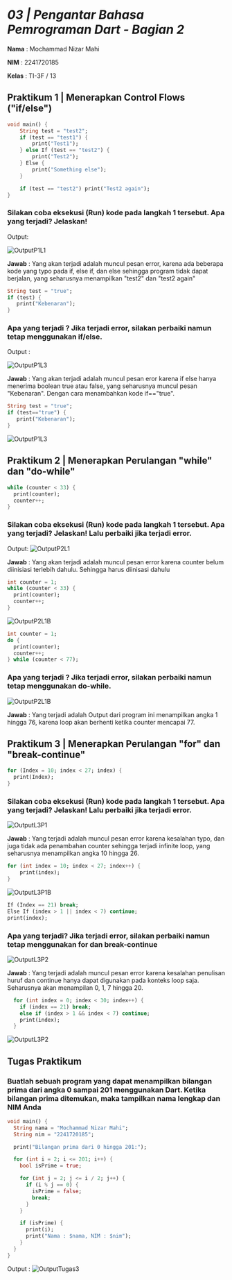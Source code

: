 
# *03 | Pengantar Bahasa Pemrograman Dart - Bagian 2*

**Nama** : Mochammad Nizar Mahi

**NIM** : 2241720185

**Kelas** : TI-3F / 13


## Praktikum 1 | Menerapkan Control Flows ("if/else")

```dart
void main() {
    String test = "test2";
    if (test == "test1") {
        print("Test1");
    } else If (test == "test2") {
        print("Test2");
    } Else {
        print("Something else");
    }

    if (test == "test2") print("Test2 again");
}
```
### Silakan coba eksekusi (Run) kode pada langkah 1 tersebut. Apa yang terjadi? Jelaskan!

Output:

![OutputP1L1](assets/ScreenshotP1L1.png)

**Jawab** : Yang akan terjadi adalah muncul pesan error, karena ada beberapa kode yang typo pada if, else if, dan else sehingga program tidak dapat berjalan, yang seharusnya menampilkan "test2" dan "test2 again"

```dart
String test = "true";
if (test) {
   print("Kebenaran");
}
```

### Apa yang terjadi ? Jika terjadi error, silakan perbaiki namun tetap menggunakan if/else.

Output :

![OutputP1L3](assets/ScreenshotP1L3.png) 

**Jawab** : Yang akan terjadi adalah muncul pesan eror karena if else hanya menerima boolean true atau false, yang seharusnya muncul pesan "Kebenaran". Dengan cara menambahkan kode if=="true".

```dart
String test = "true";
if (test=="true") {
   print("Kebenaran");
}
```

![OutputP1L3](assets/ScreenshotP1L3B.png) 

## Praktikum 2 | Menerapkan Perulangan "while" dan "do-while"

```dart
while (counter < 33) {
  print(counter);
  counter++;
}
```

### Silakan coba eksekusi (Run) kode pada langkah 1 tersebut. Apa yang terjadi? Jelaskan! Lalu perbaiki jika terjadi error.

Output:
![OutputP2L1](assets/ScreenshotP2L1.png)

**Jawab** : Yang akan terjadi adalah muncul pesan error karena counter belum diinisiasi terlebih dahulu. Sehingga harus diinisasi dahulu

```dart
int counter = 1;
while (counter < 33) {
  print(counter);
  counter++;
}
```

![OutputP2L1B](assets/ScreenshotP2L1B.png)

```dart
int counter = 1; 
do {
  print(counter);
  counter++;
} while (counter < 77);

```

### Apa yang terjadi ? Jika terjadi error, silakan perbaiki namun tetap menggunakan do-while. 

![OutputP2L1B](assets/ScreenshotP2L3.png)

**Jawab** : Yang terjadi adalah Output dari program ini menampilkan angka 1 hingga 76, karena loop akan berhenti ketika counter mencapai 77.

## Praktikum 3 | Menerapkan Perulangan "for" dan "break-continue"

```dart
for (Index = 10; index < 27; index) {
  print(Index);
}
```

### Silakan coba eksekusi (Run) kode pada langkah 1 tersebut. Apa yang terjadi? Jelaskan! Lalu perbaiki jika terjadi error.

![OutputL3P1](assets/ScreenshotP3L1.png)

**Jawab** : Yang terjadi adalah muncul pesan error karena kesalahan typo, dan juga tidak ada penambahan counter sehingga terjadi infinite loop, yang seharusnya menampilkan angka 10 hingga 26.

```dart
for (int index = 10; index < 27; index++) {
    print(index);
}
```
![OutputL3P1B](assets/ScreenshotP3L1B.png)

```dart
If (Index == 21) break;
Else If (index > 1 || index < 7) continue;
print(index);
```
### Apa yang terjadi? Jika terjadi error, silakan perbaiki namun tetap menggunakan for dan break-continue

![OutputL3P2](assets/ScreenshotP3L3.png)

**Jawab** : Yang terjadi adalah muncul pesan error karena kesalahan penulisan huruf dan continue hanya dapat digunakan pada konteks loop saja. Seharusnya akan menampilan 0, 1, 7 hingga 20.

```dart
  for (int index = 0; index < 30; index++) {
    if (index == 21) break;
    else if (index > 1 && index < 7) continue;
    print(index);
  }
```
![OutputL3P2](assets/ScreenshotP3L3B.png)

## Tugas Praktikum

### Buatlah sebuah program yang dapat menampilkan bilangan prima dari angka 0 sampai 201 menggunakan Dart. Ketika bilangan prima ditemukan, maka tampilkan nama lengkap dan NIM Anda

```dart
void main() {
  String nama = "Mochammad Nizar Mahi";
  String nim = "2241720185";

  print("Bilangan prima dari 0 hingga 201:");

  for (int i = 2; i <= 201; i++) {
    bool isPrime = true;

    for (int j = 2; j <= i / 2; j++) {
      if (i % j == 0) {
        isPrime = false;
        break;
      }
    }

    if (isPrime) {
      print(i);
      print("Nama : $nama, NIM : $nim");
    }
  }
}
```

Output : 
![OutputTugas3](assets/ScreenshotTugas.png)
